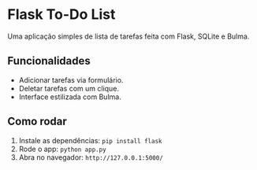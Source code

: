 # Flask To-Do List
Uma aplicação simples de lista de tarefas feita com Flask, SQLite e Bulma.

## Funcionalidades
- Adicionar tarefas via formulário.
- Deletar tarefas com um clique.
- Interface estilizada com Bulma.

## Como rodar
1. Instale as dependências: `pip install flask`
2. Rode o app: `python app.py`
3. Abra no navegador: `http://127.0.0.1:5000/`